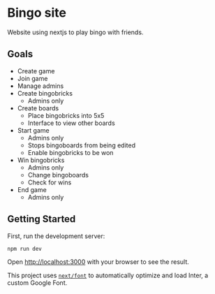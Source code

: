 # Bingo site

Website using nextjs to play bingo with friends.

## Goals

- Create game
- Join game
- Manage admins
- Create bingobricks
  - Admins only
- Create boards
  - Place bingobricks into 5x5
  - Interface to view other boards
- Start game
  - Admins only
  - Stops bingoboards from being edited
  - Enable bingobricks to be won
- Win bingobricks
  - Admins only
  - Change bingoboards
  - Check for wins
- End game
  - Admins only
  
## Getting Started

First, run the development server:

```bash
npm run dev
```

Open [http://localhost:3000](http://localhost:3000) with your browser to see the result.

This project uses [`next/font`](https://nextjs.org/docs/basic-features/font-optimization) to automatically optimize and load Inter, a custom Google Font.
